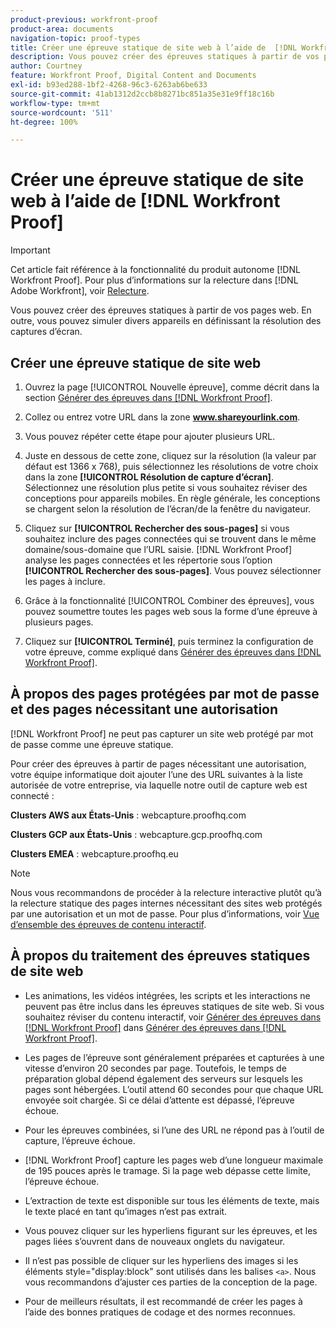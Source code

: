 ```yaml
---
product-previous: workfront-proof
product-area: documents
navigation-topic: proof-types
title: Créer une épreuve statique de site web à l’aide de  [!DNL Workfront Proof]
description: Vous pouvez créer des épreuves statiques à partir de vos pages web. En outre, vous pouvez simuler divers appareils en définissant la résolution des captures d’écran.
author: Courtney
feature: Workfront Proof, Digital Content and Documents
exl-id: b93ed288-1bf2-4268-96c3-6263ab6be633
source-git-commit: 41ab1312d2ccb8b8271bc851a35e31e9ff18c16b
workflow-type: tm+mt
source-wordcount: '511'
ht-degree: 100%

---
```


# Créer une épreuve statique de site web à l’aide de [!DNL Workfront Proof]

>[!IMPORTANT]
>
>Cet article fait référence à la fonctionnalité du produit autonome [!DNL Workfront Proof]. Pour plus d’informations sur la relecture dans [!DNL Adobe Workfront], voir [Relecture](../../../review-and-approve-work/proofing/proofing.md).

Vous pouvez créer des épreuves statiques à partir de vos pages web. En outre, vous pouvez simuler divers appareils en définissant la résolution des captures d’écran.

## Créer une épreuve statique de site web

1. Ouvrez la page [!UICONTROL Nouvelle épreuve], comme décrit dans la section [Générer des épreuves dans  [!DNL Workfront Proof]](../../../workfront-proof/wp-work-proofsfiles/create-proofs-and-files/generate-proofs.md).
1. Collez ou entrez votre URL dans la zone **www.shareyourlink.com**.
1. Vous pouvez répéter cette étape pour ajouter plusieurs URL.
1. Juste en dessous de cette zone, cliquez sur la résolution (la valeur par défaut est 1366 x 768), puis sélectionnez les résolutions de votre choix dans la zone **[!UICONTROL Résolution de capture d’écran]**.
Sélectionnez une résolution plus petite si vous souhaitez réviser des conceptions pour appareils mobiles. En règle générale, les conceptions se chargent selon la résolution de l’écran/de la fenêtre du navigateur.

1. Cliquez sur **[!UICONTROL Rechercher des sous-pages]** si vous souhaitez inclure des pages connectées qui se trouvent dans le même domaine/sous-domaine que l’URL saisie.
   [!DNL Workfront Proof] analyse les pages connectées et les répertorie sous l’option **[!UICONTROL Rechercher des sous-pages]**. Vous pouvez sélectionner les pages à inclure.

1. Grâce à la fonctionnalité [!UICONTROL Combiner des épreuves], vous pouvez soumettre toutes les pages web sous la forme d’une épreuve à plusieurs pages.
1. Cliquez sur **[!UICONTROL Terminé]**, puis terminez la configuration de votre épreuve, comme expliqué dans [Générer des épreuves dans  [!DNL Workfront Proof]](../../../workfront-proof/wp-work-proofsfiles/create-proofs-and-files/generate-proofs.md).

## À propos des pages protégées par mot de passe et des pages nécessitant une autorisation

[!DNL Workfront Proof] ne peut pas capturer un site web protégé par mot de passe comme une épreuve statique.

Pour créer des épreuves à partir de pages nécessitant une autorisation, votre équipe informatique doit ajouter l’une des URL suivantes à la liste autorisée de votre entreprise, via laquelle notre outil de capture web est connecté :

**Clusters AWS aux États-Unis** : webcapture.proofhq.com

**Clusters GCP aux États-Unis** : webcapture.gcp.proofhq.com

**Clusters EMEA** : webcapture.proofhq.eu

>[!NOTE]
>
>Nous vous recommandons de procéder à la relecture interactive plutôt qu’à la relecture statique des pages internes nécessitant des sites web protégés par une autorisation et un mot de passe. Pour plus d’informations, voir [Vue d’ensemble des épreuves de contenu interactif](../../../review-and-approve-work/proofing/proofing-overview/interactive-content-proofs.md).

## À propos du traitement des épreuves statiques de site web

* Les animations, les vidéos intégrées, les scripts et les interactions ne peuvent pas être inclus dans les épreuves statiques de site web. Si vous souhaitez réviser du contenu interactif, voir [Générer des épreuves dans  [!DNL Workfront Proof]](../../../workfront-proof/wp-work-proofsfiles/create-proofs-and-files/generate-proofs.md) dans [Générer des épreuves dans  [!DNL Workfront Proof]](../../../workfront-proof/wp-work-proofsfiles/create-proofs-and-files/generate-proofs.md).

* Les pages de l’épreuve sont généralement préparées et capturées à une vitesse d’environ 20 secondes par page. Toutefois, le temps de préparation global dépend également des serveurs sur lesquels les pages sont hébergées. L’outil attend 60 secondes pour que chaque URL envoyée soit chargée. Si ce délai d’attente est dépassé, l’épreuve échoue.
* Pour les épreuves combinées, si l’une des URL ne répond pas à l’outil de capture, l’épreuve échoue.
* [!DNL Workfront Proof] capture les pages web d’une longueur maximale de 195 pouces après le tramage. Si la page web dépasse cette limite, l’épreuve échoue.
* L’extraction de texte est disponible sur tous les éléments de texte, mais le texte placé en tant qu’images n’est pas extrait.
* Vous pouvez cliquer sur les hyperliens figurant sur les épreuves, et les pages liées s’ouvrent dans de nouveaux onglets du navigateur.
* Il n’est pas possible de cliquer sur les hyperliens des images si les éléments style=&quot;display:block&quot; sont utilisés dans les balises `<a>`. Nous vous recommandons d’ajuster ces parties de la conception de la page.
* Pour de meilleurs résultats, il est recommandé de créer les pages à l’aide des bonnes pratiques de codage et des normes reconnues.
